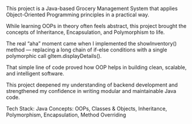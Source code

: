 This project is a Java-based Grocery Management System that applies Object-Oriented Programming principles in a practical way.

While learning OOPs in theory often feels abstract, this project brought the concepts of Inheritance, Encapsulation, and Polymorphism to life.

The real “aha” moment came when I implemented the showInventory() method — replacing a long chain of if-else conditions with a single polymorphic call gItem.displayDetails().

That simple line of code proved how OOP helps in building clean, scalable, and intelligent software.

This project deepened my understanding of backend development and strengthened my confidence in writing modular and maintainable Java code.

Tech Stack: Java
Concepts: OOPs, Classes & Objects, Inheritance, Polymorphism, Encapsulation, Method Overriding

